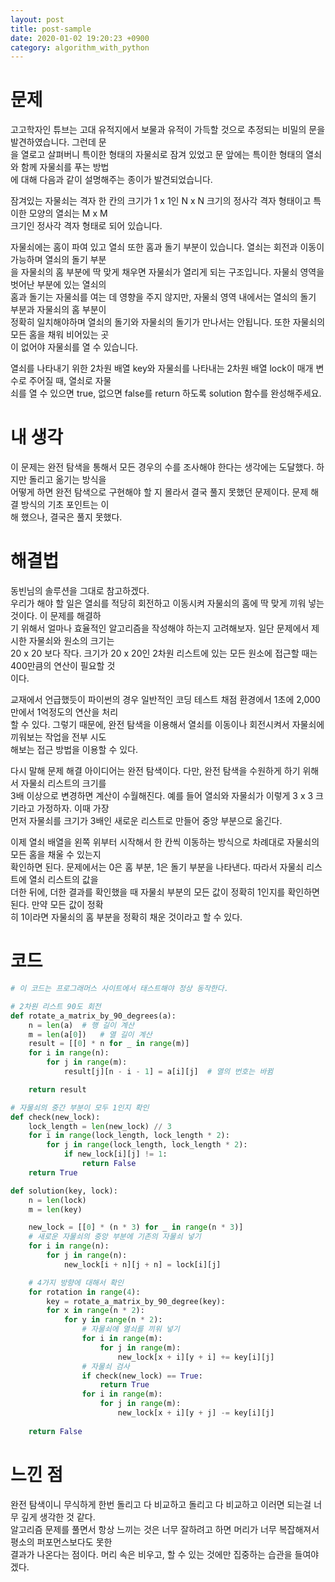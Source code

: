 ```yaml
---
layout: post
title: post-sample
date: 2020-01-02 19:20:23 +0900
category: algorithm_with_python
---
```


# 문제   

고고학자인 튜브는 고대 유적지에서 보물과 유적이 가득할 것으로 추정되는 비밀의 문을 발견하였습니다. 그런데 문  
을 열로고 살펴버니 특이한 형태의 자물쇠로 잠겨 있었고 문 앞에는 특이한 형태의 열쇠와 함께 자물쇠를 푸는 방법   
에 대해 다음과 같이 설명해주는 종이가 발견되었습니다.   

잠겨있는 자물쇠는 격자 한 칸의 크기가 1 x 1인 N x N 크기의 정사각 격자 형태이고 특이한 모양의 열쇠는 M x M   
크기인 정사각 격자 형태로 되어 있습니다.   

자물쇠에는 홈이 파여 있고 열쇠 또한 홈과 돌기 부분이 있습니다. 열쇠는 회전과 이동이 가능하며 열쇠의 돌기 부분   
을 자물쇠의 홈 부분에 딱 맞게 채우면 자물쇠가 열리게 되는 구조입니다. 자물쇠 영역을 벗어난 부분에 있는 열쇠의   
홈과 돌기는 자물쇠를 여는 데 영향을 주지 않지만, 자물쇠 영역 내에서는 열쇠의 돌기 부분과 자물쇠의 홈 부분이   
정확히 일치해야하며 열쇠의 돌기와 자물쇠의 돌기가 만나서는 안됩니다. 또한 자물쇠의 모든 홈을 채워 비어있는 곳   
이 없어야 자물쇠를 열 수 있습니다.    

열쇠를 나타내기 위한 2차원 배열 key와 자물쇠를 나타내는 2차원 배열 lock이 매개 변수로 주어질 때, 열쇠로 자물   
쇠를 열 수 있으면 true, 없으면 false를 return 하도록 solution 함수를 완성해주세요.


# 내 생각
이 문제는 완전 탐색을 통해서 모든 경우의 수를 조사해야 한다는 생각에는 도달했다. 하지만 돌리고 옮기는 방식을   
어떻게 하면 완전 탐색으로 구현해야 할 지 몰라서 결국 풀지 못했던 문제이다. 문제 해결 방식의 기초 포인트는 이   
해 했으나, 결국은 풀지 못했다.   

# 해결법
동빈님의 솔루션을 그대로 참고하겠다.   
우리가 해야 할 일은 열쇠를 적당히 회전하고 이동시켜 자물쇠의 홈에 딱 맞게 끼워 넣는 것이다. 이 문제를 해결하   
기 위해서 얼마나 효율적인 알고리즘을 작성해야 하는지 고려해보자. 일단 문제에서 제시한 자물쇠와 원소의 크기는   
20 x 20 보다 작다. 크기가 20 x 20인 2차원 리스트에 있는 모든 원소에 접근할 때는 400만큼의 연산이 필요할 것   
이다.   
    
교재에서 언급했듯이 파이썬의 경우 일반적인 코딩 테스트 채점 환경에서 1초에 2,000만에서 1억정도의 연산을 처리   
할 수 있다. 그렇기 때문에, 완전 탐색을 이용해서 열쇠를 이동이나 회전시켜서 자물쇠에 끼워보는 작업을 전부 시도   
해보는 접근 방법을 이용할 수 있다.   

다시 말해 문제 해결 아이디어는 완전 탐색이다. 다만, 완전 탐색을 수원하게 하기 위해서 자물쇠 리스트의 크기를    
3배 이상으로 변경하면 계산이 수월해진다. 예를 들어 열쇠와 자물쇠가 이렇게 3 x 3 크기라고 가정하자. 이때 가장   
먼저 자물쇠를 크기가 3배인 새로운 리스트로 만들어 중앙 부분으로 옮긴다.   

이제 열쇠 배열을 왼쪽 위부터 시작해서 한 칸씩 이동하는 방식으로 차례대로 자물쇠의 모든 홈을 채울 수 있는지  
확인하면 된다. 문제에서는 0은 홈 부분, 1은 돌기 부분을 나타낸다. 따라서 자물쇠 리스트에 열쇠 리스트의 값을    
더한 뒤에, 더한 결과를 확인했을 때 자물쇠 부분의 모든 값이 정확히 1인지를 확인하면 된다. 만약 모든 값이 정확   
히 1이라면 자물쇠의 홈 부분을 정확히 채운 것이라고 할 수 있다.

# 코드
```python
# 이 코드는 프로그래머스 사이트에서 태스트해야 정상 동작한다.

# 2차원 리스트 90도 회전
def rotate_a_matrix_by_90_degrees(a):
    n = len(a)  # 행 길이 계산
    m = len(a[0])   # 열 길이 계산
    result = [[0] * n for _ in range(m)]
    for i in range(n):
        for j in range(m):
            result[j][n - i - 1] = a[i][j]  # 열의 번호는 바뀜

    return result

# 자물쇠의 중간 부분이 모두 1인지 확인
def check(new_lock):
    lock_length = len(new_lock) // 3
    for i in range(lock_length, lock_length * 2):
        for j in range(lock_length, lock_length * 2):
            if new_lock[i][j] != 1:
                return False
    return True

def solution(key, lock):
    n = len(lock)
    m = len(key)

    new_lock = [[0] * (n * 3) for _ in range(n * 3)]
    # 새로운 자물쇠의 중앙 부분에 기존의 자물쇠 넣기
    for i in range(n):
        for j in range(n):
            new_lock[i + n][j + n] = lock[i][j]

    # 4가지 방향에 대해서 확인
    for rotation in range(4):
        key = rotate_a_matrix_by_90_degree(key):
        for x in range(n * 2):
            for y in range(n * 2):
                # 자물쇠에 열쇠를 끼워 넣기
                for i in range(m):
                    for j in range(m):
                        new_lock[x + i][y + i] += key[i][j]
                # 자물쇠 검사
                if check(new_lock) == True:
                    return True
                for i in range(m):
                    for j in range(m):
                        new_lock[x + i][y + j] -= key[i][j]
    
    return False
```

# 느낀 점
완전 탐색이니 무식하게 한번 돌리고 다 비교하고 돌리고 다 비교하고 이러면 되는걸 너무 깊게 생각한 것 같다.   
알고리즘 문제를 풀면서 항상 느끼는 것은 너무 잘하려고 하면 머리가 너무 복잡해져서 평소의 퍼포먼스보다도 못한   
결과가 나온다는 점이다. 머리 속은 비우고, 할 수 있는 것에만 집중하는 습관을 들여야겠다. 

